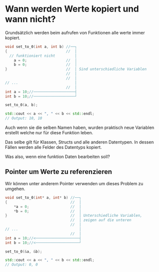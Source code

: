 # Wann werden Werte kopiert und wann nicht?

Grundsätzlich werden beim aufrufen von Funktionen alle werte immer kopiert.

```c++
void set_to_0(int a, int b) //──┐
{                           //  │
  // funktioniert nicht         │
    a = 0;                  //  │
    b = 0;                  //  │
}                           //  │ Sind unterschiedliche Variablen
                            //  │
                            //  │
// ...                          │
                            //  │
int a = 10;//───────────────────┤
int b = 10;//───────────────────┘

set_to_0(a, b);

std::cout << a << ", " << b << std::endl;
// Output: 10, 10
```

Auch wenn sie die selben Namen haben, wurden praktisch neue Variablen erstellt welche nur für diese Funktion leben.

Das selbe gilt für Klassen, Structs und alle anderen Datentypen. In dessen Fällen werden alle Felder des Datentyps kopiert.

Was also, wenn eine funktion Daten bearbeiten soll?


## Pointer um Werte zu referenzieren

Wir können unter anderem Pointer verwenden um dieses Problem zu umgehen.

```c++
void set_to_0(int* a, int* b) //──┐
{                             //  │
    *a = 0;                   //  │
    *b = 0;                   //  │
}                             //  │ Unterschiedliche Variablen,
                              //  │ zeigen auf die unteren
                              //  │
// ...                            │
                              //  │
int a = 10;//<────────────────────┤
int b = 10;//<────────────────────┘

set_to_0(&a, &b);

std::cout << a << ", " << b << std::endl;
// Output: 0, 0
```
